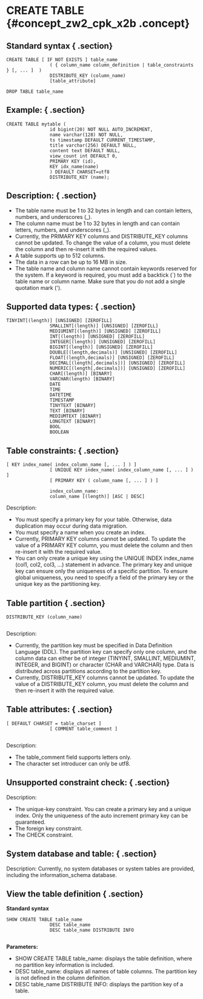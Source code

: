 # CREATE TABLE {#concept_zw2_cpk_x2b .concept}

## Standard syntax { .section}

```
CREATE TABLE [ IF NOT EXISTS ] table_name
                ( { column_name column_definition | table_constraints } [, ... ]  )
                DISTRIBUTE_KEY (column_name)
                [table_attribute]
```

```
DROP TABLE table_name
```

## Example: { .section}

```
CREATE TABLE mytable (
                id bigint(20) NOT NULL AUTO_INCREMENT,
                name varchar(128) NOT NULL,
                ts timestamp DEFAULT CURRENT_TIMESTAMP,
                title varchar(256) DEFAULT NULL,
                content text DEFAULT NULL,
                view_count int DEFAULT 0,
                PRIMARY KEY (id),
                KEY idx_name(name)
                ) DEFAULT CHARSET=utf8
                DISTRIBUTE_KEY (name);
```

## Description: { .section}

-   The table name must be 1 to 32 bytes in length and can contain letters, numbers, and underscores \(\_\).
-   The column name must be 1 to 32 bytes in length and can contain letters, numbers, and underscores \(\_\).
-   Currently, the PRIMARY KEY columns and DISTRIBUTE\_KEY columns cannot be updated. To change the value of a column, you must delete the column and then re-insert it with the required values.
-   A table supports up to 512 columns.
-   The data in a row can be up to 16 MB in size.
-   The table name and column name cannot contain keywords reserved for the system. If a keyword is required, you must add a backtick \(\`\) to the table name or column name. Make sure that you do not add a single quotation mark \('\).

## Supported data types: { .section}

```
TINYINT[(length)] [UNSIGNED] [ZEROFILL]
                SMALLINT[(length)] [UNSIGNED] [ZEROFILL]
                MEDIUMINT[(length)] [UNSIGNED] [ZEROFILL]
                INT[(length)] [UNSIGNED] [ZEROFILL]
                INTEGER[(length)] [UNSIGNED] [ZEROFILL]
                BIGINT[(length)] [UNSIGNED] [ZEROFILL]
                DOUBLE[(length,decimals)] [UNSIGNED] [ZEROFILL]
                FLOAT[(length,decimals)] [UNSIGNED] [ZEROFILL]
                DECIMAL[(length[,decimals])] [UNSIGNED] [ZEROFILL]
                NUMERIC[(length[,decimals])] [UNSIGNED] [ZEROFILL]
                CHAR[(length)] [BINARY]
                VARCHAR(length) [BINARY]
                DATE
                TIME
                DATETIME
                TIMESTAMP
                TINYTEXT [BINARY]
                TEXT [BINARY]
                MEDIUMTEXT [BINARY]
                LONGTEXT [BINARY]
                BOOL
                BOOLEAN
```

## Table constraints: { .section}

```
[ KEY index_name( index_column_name [, ... ] ) ]
                [ UNIQUE KEY index_name( index_column_name [, ... ] ) ]
                [ PRIMARY KEY ( column_name [, ... ] ) ]
                
                index_column_name:
                column_name [(length)] [ASC | DESC]
```

Description:

-   You must specify a primary key for your table. Otherwise, data duplication may occur during data migration.
-   You must specify a name when you create an index.
-   Currently, PRIMARY KEY columns cannot be updated. To update the value of a PRIMARY KEY column, you must delete the column and then re-insert it with the required value.
-   You can only create a unique key using the UNIQUE INDEX index\_name \(col1, col2, col3, …\) statement in advance. The primary key and unique key can ensure only the uniqueness of a specific partition. To ensure global uniqueness, you need to specify a field of the primary key or the unique key as the partitioning key.

## Table partition { .section}

```
DISTRIBUTE_KEY (column_name)
            
```

Description:

-   Currently, the partition key must be specified in Data Definition Language \(DDL\). The partition key can specify only one column, and the column data can either be of integer \(TINYINT, SMALLINT, MEDIUMINT, INTEGER, and BIGINT\) or character \(CHAR and VARCHAR\) type. Data is distributed across partitions according to the partition key.
-   Currently, DISTRIBUTE\_KEY columns cannot be updated. To update the value of a DISTRIBUTE\_KEY column, you must delete the column and then re-insert it with the required value.

## Table attributes: { .section}

```
[ DEFAULT CHARSET = table_charset ]
                [ COMMENT table_comment ]
            
```

Description:

-   The table\_comment field supports letters only.
-   The character set introducer can only be utf8.

## Unsupported constraint check: { .section}

Description:

-   The unique-key constraint. You can create a primary key and a unique index. Only the uniqueness of the auto increment primary key can be guaranteed.
-   The foreign key constraint.
-   The CHECK constraint.

## System database and table: { .section}

Description: Currently, no system databases or system tables are provided, including the information\_schema database.

## View the table definition { .section}

**Standard syntax**

```
SHOW CREATE TABLE table_name
                DESC table_name
                DESC table_name DISTRIBUTE INFO
            
```

**Parameters:**

-   SHOW CREATE TABLE table\_name: displays the table definition, where no partition key information is included.
-   DESC table\_name: displays all names of table columns. The partition key is not defined in the column definition.
-   DESC table\_name DISTRIBUTE INFO: displays the partition key of a table.

